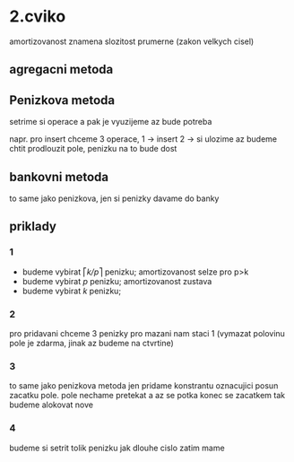 # 2.cviko

amortizovanost znamena slozitost prumerne (zakon velkych cisel)

## agregacni metoda


## Penizkova metoda
setrime si operace a pak je vyuzijeme az bude potreba

napr. pro insert chceme 3 operace,
1 -> insert
2 -> si ulozime
az budeme chtit prodlouzit pole, penizku na to bude dost

## bankovni metoda
to same jako penizkova, jen si penizky davame do banky

## priklady
### 1
- budeme vybirat ⎡*k/p*⎤ penizku; amortizovanost selze pro p>k
- budeme vybirat *p* penizku; amortizovanost zustava
- budeme vybirat *k* penizku; 

### 2
pro pridavani chceme 3 penizky
pro mazani nam staci 1 (vymazat polovinu pole je zdarma, jinak az budeme na ctvrtine)

### 3
to same jako penizkova metoda jen pridame konstrantu oznacujici posun zacatku pole.
pole nechame pretekat a az se potka konec se zacatkem tak budeme alokovat nove

### 4
budeme si setrit tolik penizku jak dlouhe cislo zatim mame

